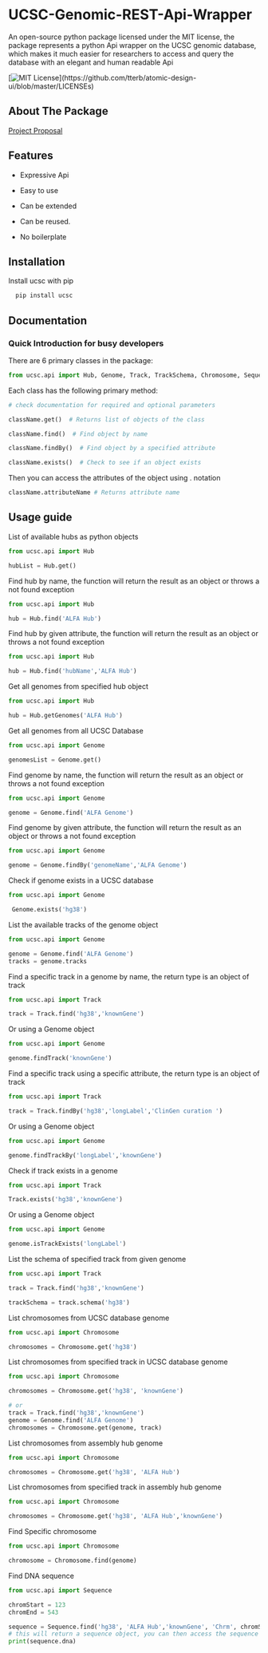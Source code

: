 # UCSC-Genomic-REST-Api-Wrapper
An open-source python package licensed under the MIT license, the package represents a python Api wrapper on the UCSC genomic database, which makes it much easier for researchers to access and query the database with an elegant and human readable Api

[![MIT License](https://img.shields.io/apm/l/atomic-design-ui.svg?)](https://github.com/tterb/atomic-design-ui/blob/master/LICENSEs)

## About The Package

[Project Proposal](https://github.com/Eyadhamza/UCSC-Genomic-REST-Api-Wrapper/blob/main/UCSC%20Genomic%20REST%20Api%20Wrapper.pdf)


## Features

-  Expressive Api

-  Easy to use

-  Can be extended
  
-  Can be reused.

-  No boilerplate  

## Installation 

Install ucsc with pip

```bash 
  pip install ucsc
```

## Documentation

### Quick Introduction for busy developers

There are 6 primary classes in the package:

``` python
from ucsc.api import Hub, Genome, Track, TrackSchema, Chromosome, Sequence  
```



Each class has the following primary method:

``` python
# check documentation for required and optional parameters

className.get()  # Returns list of objects of the class

className.find()  # Find object by name

className.findBy()  # Find object by a specified attribute

className.exists()  # Check to see if an object exists
```


Then you can access the attributes of the object using . notation
``` python
className.attributeName # Returns attribute name
```



    

## Usage guide

List of available hubs as python objects 

``` python
from ucsc.api import Hub  
```

``` python
hubList = Hub.get()
```


Find hub by name, the function will return the result as an object or throws a not found exception

```python 
from ucsc.api import Hub  
```

```python 
hub = Hub.find('ALFA Hub') 
```  

Find hub by given attribute, the function will return the result as an object or throws a not found exception

``` python
from ucsc.api import Hub  
```

``` python
hub = Hub.find('hubName','ALFA Hub') 
```


Get all genomes from specified hub object
  
``` python
from ucsc.api import Hub  
```

``` python
hub = Hub.getGenomes('ALFA Hub') 
``` 


Get all genomes from all UCSC Database

``` python
from ucsc.api import Genome 
```

```  python
genomesList = Genome.get() 
```



Find genome by name, the function will return the result as an object or throws a not found exception

``` python
from ucsc.api import Genome 
```

``` python
genome = Genome.find('ALFA Genome') 
```  

Find genome by given attribute, the function will return the result as an object or throws a not found exception

``` python
from ucsc.api import Genome  
```

``` python
genome = Genome.findBy('genomeName','ALFA Genome') 
```

Check if genome exists in a UCSC database

``` python
from ucsc.api import Genome
 ```

``` python
 Genome.exists('hg38') 
```

List the available tracks of the genome object

``` python
from ucsc.api import Genome 
```

``` python
genome = Genome.find('ALFA Genome') 
tracks = genome.tracks 
```

 
Find a specific track in a genome by name, the return type is an object of track

``` python
from ucsc.api import Track 
```

``` python
track = Track.find('hg38','knownGene') 

```
Or using a Genome object

``` python
from ucsc.api import Genome 
```

``` python 
genome.findTrack('knownGene')
```

Find a specific track using a specific attribute, the return type is an object of track

``` python
from ucsc.api import Track
 ```

``` python
track = Track.findBy('hg38','longLabel','ClinGen curation ') 
```

Or using a Genome object

``` python
from ucsc.api import Genome 
```

``` python 
genome.findTrackBy('longLabel','knownGene')
```

Check if track exists in a genome

``` python
from ucsc.api import Track 
```

``` python
Track.exists('hg38','knownGene') 
```

Or using a Genome object

``` python
from ucsc.api import Genome 
```

``` python 
genome.isTrackExists('longLabel')
```

List the schema of specified track from given genome 

``` python
from ucsc.api import Track 
```

``` python
track = Track.find('hg38','knownGene') 

trackSchema = track.schema('hg38')
```

List chromosomes from UCSC database genome 

``` python
from ucsc.api import Chromosome 
```

``` python
chromosomes = Chromosome.get('hg38')
```

List chromosomes from specified track in UCSC database genome

``` python
from ucsc.api import Chromosome 
```

``` python
chromosomes = Chromosome.get('hg38', 'knownGene')

# or 
track = Track.find('hg38','knownGene') 
genome = Genome.find('ALFA Genome')
chromosomes = Chromosome.get(genome, track)
```


List chromosomes from assembly hub genome

``` python
from ucsc.api import Chromosome 
```

``` python
chromosomes = Chromosome.get('hg38', 'ALFA Hub')
```

List chromosomes from specified track in assembly hub genome

``` python
from ucsc.api import Chromosome 
```

``` python
chromosomes = Chromosome.get('hg38', 'ALFA Hub','knownGene')
```

Find Specific chromosome
``` python
from ucsc.api import Chromosome 
```

``` python
chromosome = Chromosome.find(genome)
```


Find DNA sequence
``` python
from ucsc.api import Sequence 
```

``` python
chromStart = 123
chromEnd = 543

sequence = Sequence.find('hg38', 'ALFA Hub','knownGene', 'Chrm', chromStart, chromEnd)
# this will return a sequence object, you can then access the sequence data using :
print(sequence.dna)
```

